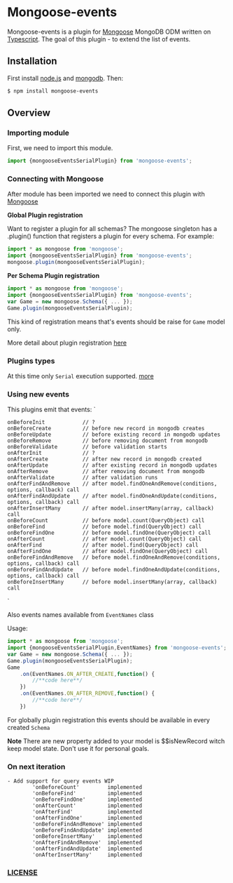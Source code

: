 # Mongoose-events

Mongoose-events is a plugin for [Mongoose](https://www.npmjs.com/package/mongoose) MongoDB ODM written on [Typescript](https://www.typescriptlang.org/).
The goal of this plugin - to extend the list of events. 

## Installation

First install [node.js](http://nodejs.org/) and [mongodb](https://www.mongodb.org/downloads). Then:

```sh
$ npm install mongoose-events
```

## Overview

### Importing module

First, we need to import this module.

```js
import {mongooseEventsSerialPlugin} from 'mongoose-events';
```

### Connecting with Mongoose

After module has been imported we need to connect this plugin with [Mongoose](https://www.npmjs.com/package/mongoose)

**Global Plugin registration**

Want to register a plugin for all schemas? The mongoose singleton has a .plugin() function that registers a plugin for every schema. For example: 

```js
import * as mongoose from 'mongoose';
import {mongooseEventsSerialPlugin} from 'mongoose-events';
mongoose.plugin(mongooseEventsSerialPlugin);
```

**Per Schema Plugin registration**
```js
import * as mongoose from 'mongoose';
import {mongooseEventsSerialPlugin} from 'mongoose-events';
var Game = new mongoose.Schema({ ... });
Game.plugin(mongooseEventsSerialPlugin);
```

This kind of registration means that's events should be raise for `Game` model only. 

More detail about plugin registration [here](http://mongoosejs.com/docs/plugins.html)
### Plugins types
At this time only `Serial` execution supported.
[more](http://mongoosejs.com/docs/middleware.html)
                 
### Using new events

This plugins emit that events:
`

    onBeforeInit            // ?
    onBeforeCreate          // before new record in mongodb creates 
    onBeforeUpdate          // before existing record in mongodb updates
    onBeforeRemove          // before removing document from mongodb
    onBeforeValidate        // before validation starts
    onAfterInit             // ?
    onAfterCreate           // after new record in mongodb created
    onAfterUpdate           // after existing record in mongodb updates
    onAfterRemove           // after removing document from mongodb
    onAfterValidate         // after validation runs
    onAfterFindAndRemove    // after model.findOneAndRemove(conditions, options, callback) call
    onAfterFindAndUpdate    // after model.findOneAndUpdate(conditions, options, callback) call
    onAfterInsertMany       // after model.insertMany(array, callback) call
    onBeforeCount           // before model.count(QueryObject) call
    onBeforeFind            // before model.find(QueryObject) call
    onBeforeFindOne         // before model.findOne(QueryObject) call
    onAfterCount            // after model.count(QueryObject) call
    onAfterFind             // after model.find(QueryObject) call
    onAfterFindOne          // after model.findOne(QueryObject) call
    onBeforeFindAndRemove   // before model.findOneAndRemove(conditions, options, callback) call
    onBeforeFindAndUpdate   // before model.findOneAndUpdate(conditions, options, callback) call
    onBeforeInsertMany      // before model.insertMany(array, callback) call
`

Also events names available from `EventNames` class

Usage:
```js
import * as mongoose from 'mongoose';
import {mongooseEventsSerialPlugin,EventNames} from 'mongoose-events';
var Game = new mongoose.Schema({ ... });
Game.plugin(mongooseEventsSerialPlugin);
Game
    .on(EventNames.ON_AFTER_CREATE,function() {
        //**code here**/
    })
    .on(EventNames.ON_AFTER_REMOVE,function() {
        //**code here**/
    })
```

For globally plugin registration this events should be available in every created `Schema`


**Note** There are new property added to your model is $$isNewRecord witch keep model state. Don't use it for personal goals.

### On next iteration
    - Add support for query events WIP
            'onBeforeCount'         implemented
            'onBeforeFind'          implemented
            'onBeforeFindOne'       implemented
            'onAfterCount'          implemented
            'onAfterFind'           implemented
            'onAfterFindOne'        implemented
            'onBeforeFindAndRemove' implemented
            'onBeforeFindAndUpdate' implemented
            'onBeforeInsertMany'    implemented
            'onAfterFindAndRemove'  implemented
            'onAfterFindAndUpdate'  implemented
            'onAfterInsertMany'     implemented
### [LICENSE](LICENSE.md)